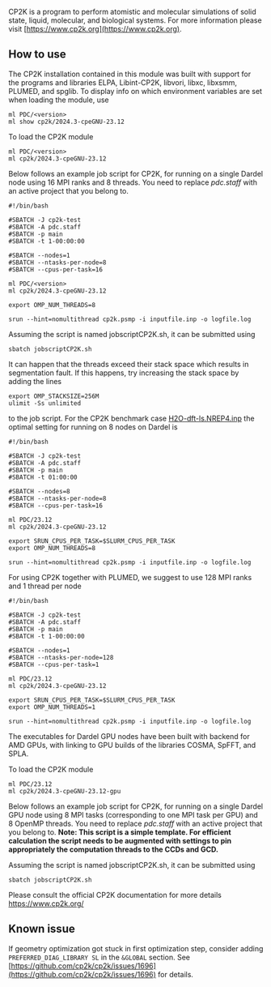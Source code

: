 CP2K is a program to perform atomistic and molecular simulations of solid state, liquid, molecular, and biological systems. For more information please visit [https://www.cp2k.org](https://www.cp2k.org).

## How to use

The CP2K installation contained in this module was built with support for the programs and libraries ELPA, Libint-CP2K, libvori, libxc, libxsmm, PLUMED, and spglib.
To display info on which environment variables are set when loading the module, use
```
ml PDC/<version>
ml show cp2k/2024.3-cpeGNU-23.12
```
To load the CP2K module
```
ml PDC/<version>
ml cp2k/2024.3-cpeGNU-23.12
```
Below follows an example job script for CP2K, for running on a single Dardel node using 16 MPI ranks and 8 threads.
You need to replace *pdc.staff* with an active project that you belong to.

```
#!/bin/bash

#SBATCH -J cp2k-test
#SBATCH -A pdc.staff
#SBATCH -p main
#SBATCH -t 1-00:00:00

#SBATCH --nodes=1
#SBATCH --ntasks-per-node=8
#SBATCH --cpus-per-task=16

ml PDC/<version>
ml cp2k/2024.3-cpeGNU-23.12

export OMP_NUM_THREADS=8

srun --hint=nomultithread cp2k.psmp -i inputfile.inp -o logfile.log
```

Assuming the script is named jobscriptCP2K.sh, it can be submitted using
```
sbatch jobscriptCP2K.sh
```

It can happen that the threads exceed their stack space which results in segmentation fault. If this happens,
try increasing the stack space by adding the lines
```
export OMP_STACKSIZE=256M
ulimit -Ss unlimited
```
to the job script.
For the CP2K benchmark case [H2O-dft-ls.NREP4.inp](https://github.com/cp2k/cp2k/blob/master/benchmarks/QS_DM_LS/H2O-dft-ls.NREP4.inp)
the optimal setting for running on 8 nodes on Dardel is

```
#!/bin/bash

#SBATCH -J cp2k-test
#SBATCH -A pdc.staff
#SBATCH -p main
#SBATCH -t 01:00:00

#SBATCH --nodes=8
#SBATCH --ntasks-per-node=8
#SBATCH --cpus-per-task=16

ml PDC/23.12
ml cp2k/2024.3-cpeGNU-23.12

export SRUN_CPUS_PER_TASK=$SLURM_CPUS_PER_TASK
export OMP_NUM_THREADS=8

srun --hint=nomultithread cp2k.psmp -i inputfile.inp -o logfile.log
```

For using CP2K together with PLUMED, we suggest to use 128 MPI ranks and 1 thread per node

```
#!/bin/bash

#SBATCH -J cp2k-test
#SBATCH -A pdc.staff
#SBATCH -p main
#SBATCH -t 1-00:00:00

#SBATCH --nodes=1
#SBATCH --ntasks-per-node=128
#SBATCH --cpus-per-task=1

ml PDC/23.12
ml cp2k/2024.3-cpeGNU-23.12

export SRUN_CPUS_PER_TASK=$SLURM_CPUS_PER_TASK
export OMP_NUM_THREADS=1

srun --hint=nomultithread cp2k.psmp -i inputfile.inp -o logfile.log
```

The executables for Dardel GPU nodes have been built with backend for AMD GPUs, with linking to GPU builds of the libraries COSMA, SpFFT, and SPLA.

To load the CP2K module

```
ml PDC/23.12
ml cp2k/2024.3-cpeGNU-23.12-gpu
```

Below follows an example job script for CP2K, for running on a single Dardel GPU node
using 8 MPI tasks (corresponding to one MPI task per GPU) and 8 OpenMP threads.
You need to replace *pdc.staff* with an active project that you belong to.
**Note: This script is a simple template. For efficient calculation the script needs to
be augmented with settings to pin appropriately the computation threads to the CCDs
and GCD.**

Assuming the script is named jobscriptCP2K.sh, it can be submitted using
```
sbatch jobscriptCP2K.sh
```

Please consult the official CP2K documentation for more details
https://www.cp2k.org/

## Known issue
If geometry optimization got stuck in first optimization step, consider adding
``PREFERRED_DIAG_LIBRARY SL``
in the ``&GLOBAL`` section.
See [https://github.com/cp2k/cp2k/issues/1696](https://github.com/cp2k/cp2k/issues/1696) for details.
